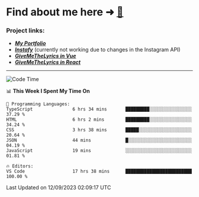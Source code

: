 # Find about me here ➜ [🧑](https://pauabella.dev)

### Project links:
- ***[My Portfolio](https://pauabella.dev)***
- ***[Instafy](https://instafy.me)*** (currently not working due to changes in the Instagram API)
- ***[GiveMeTheLyrics in Vue](https://lyrics.pauabella.dev)***
- ***[GiveMeTheLyrics in React](https://pauabella.dev/GiveMeTheLyrics)***

---
<!--START_SECTION:waka-->
![Code Time](http://img.shields.io/badge/Code%20Time-2%2C431%20hrs%2019%20mins-blue)

📊 **This Week I Spent My Time On** 

```text
💬 Programming Languages: 
TypeScript               6 hrs 34 mins       █████████░░░░░░░░░░░░░░░░   37.29 % 
HTML                     6 hrs 2 mins        █████████░░░░░░░░░░░░░░░░   34.24 % 
CSS                      3 hrs 38 mins       █████░░░░░░░░░░░░░░░░░░░░   20.64 % 
JSON                     44 mins             █░░░░░░░░░░░░░░░░░░░░░░░░   04.19 % 
JavaScript               19 mins             ░░░░░░░░░░░░░░░░░░░░░░░░░   01.81 % 

🔥 Editors: 
VS Code                  17 hrs 38 mins      █████████████████████████   100.00 % 
```


 Last Updated on 12/09/2023 02:09:17 UTC
<!--END_SECTION:waka-->
